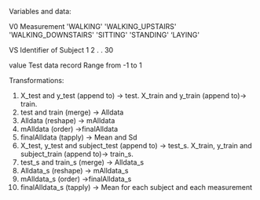 Variables and data:

V0    Measurement
   'WALKING'
   'WALKING_UPSTAIRS'
   'WALKING_DOWNSTAIRS'
   'SITTING'
   'STANDING'
   ‘LAYING'
   
VS    Identifier of Subject
   1
   2
   .
   .
   30
   
value    Test data record
   Range from -1 to 1
   
   
Transformations:

1. X_test and y_test (append to) -> test. X_train and y_train (append to)-> train. 
2. test and train (merge) -> Alldata
3. Alldata (reshape) -> mAlldata
4. mAlldata (order) ->finalAlldata
5. finalAlldata (tapply) -> Mean and Sd
6. X_test, y_test and subject_test (append to) -> test_s. X_train, y_train and subject_train (append to)-> train_s.
7. test_s and train_s (merge) -> Alldata_s
8. Alldata_s (reshape) -> mAlldata_s
9. mAlldata_s (order) ->finalAlldata_s
10. finalAlldata_s (tapply) -> Mean for each subject and each measurement
